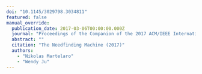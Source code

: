 ```yaml
---
doi: "10.1145/3029798.3034811"
featured: false
manual_override:
  publication_date: 2017-03-06T00:00:00.000Z
  journal: "Proceedings of the Companion of the 2017 ACM/IEEE International Conference on Human-Robot Interaction"
  abstract: ""
  citation: "The Needfinding Machine (2017)"
  authors:
    - "Nikolas Martelaro"
    - "Wendy Ju"
---
```


<!-- You can add additional content about this publication here if needed -->
